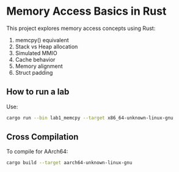 # Memory Access Basics in Rust

This project explores memory access concepts using Rust:

1. memcpy() equivalent
2. Stack vs Heap allocation
3. Simulated MMIO
4. Cache behavior
5. Memory alignment
6. Struct padding

## How to run a lab
Use:
```bash
cargo run --bin lab1_memcpy --target x86_64-unknown-linux-gnu
```

## Cross Compilation
To compile for AArch64:
```bash
cargo build --target aarch64-unknown-linux-gnu
```
